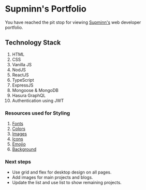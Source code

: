# Supminn's Portfolio

You have reached the pit stop for viewing [Supminn's](https://twitter.com/supminn) web developer portfolio.


## Technology Stack

1. HTML
2. CSS
3. Vanilla JS
4. NodJS
5. ReactJS
6. TypeScript
7. ExpressJS
8. Mongoose & MongoDB
9. Hasura GraphQL
10. Authentication using JWT


### Resources used for Styling

1. [Fonts](https://fonts.google.com/specimen/Lora?sidebar.open=true&selection.family=Lora:ital,wght@0,700;1,400)
2. [Colors](https://tailwindcss.com/docs/customizing-colors)
3. [Images](https://undraw.co/illustrations)
4. [Icons](https://fontawesome.com/icons/discord?style=brands)
5. [Emojio](https://emojipedia.org/)
6. [Background](https://www.svgbackgrounds.com)

### Next steps
* Use grid and flex for desktop design on all pages.
* Add images for main projects and blogs.
* Update the list and use list to show remaining projects.
